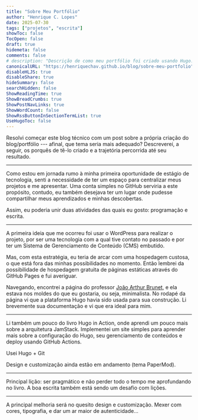 ```yaml
---
title: "Sobre Meu Portfólio"
author: "Henrique C. Lopes"
date: 2025-07-30
tags: ["projetos", "escrita"]
showToc: false
TocOpen: false
draft: true
hidemeta: false
comments: false
# description: "Descrição de como meu portfólio foi criado usando Hugo."
canonicalURL: "https://henriquechav.github.io/blog/sobre-meu-portfolio"
disableHLJS: true
disableShare: true
hideSummary: false
searchHidden: false
ShowReadingTime: true
ShowBreadCrumbs: true
ShowPostNavLinks: true
ShowWordCount: false
ShowRssButtonInSectionTermList: true
UseHugoToc: false
---
```


<!-- contextualização e objetivos do post -->

Resolvi começar este blog técnico com um post sobre a própria criação do blog/portfólio --- afinal, que tema seria mais adequado? Descreverei, a seguir, os porquês de tê-lo criado e a trajetória percorrida até seu resultado.

---

Como estou em jornada rumo à minha primeira oportunidade de estágio de tecnologia, senti a necessidade de ter um espaço para centralizar meus projetos e me apresentar. Uma conta simples no GitHub serviria a este propósito, contudo, eu também desejava ter um lugar onde pudesse compartilhar meus aprendizados e minhas descobertas.

Assim, eu poderia unir duas atividades das quais eu gosto: programação e escrita.

<!-- pesquisa, objetivos e tecnologias -->

---

A primeira ideia que me ocorreu foi usar o WordPress para realizar o projeto, por ser uma tecnologia com a qual tive contato no passado e por ter um Sistema de Gerenciamento de Conteúdo (CMS) embutido.

Mas, com esta estratégia, eu teria de arcar com uma hospedagem custosa, o que está fora das minhas possibilidades no momento. Então lembrei da possibilidade de hospedagem gratuita de páginas estáticas através do GitHub Pages e fui averiguar.

Navegando, encontrei a página do professor [João Arthur Brunet](https://joaoarthurbm.github.io/), e ela estava nos moldes do que eu gostaria, ou seja, minimalista. No rodapé da página vi que a plataforma Hugo havia sido usada para sua construção. Li brevemente sua documentação e vi que era ideal para mim.

<!-- desenvolvimento (ferramentas e processos) / design e customização -->

---

Li também um pouco do livro Hugo in Action, onde aprendi um pouco mais sobre a arquitetura JamStack. Implementei um site simples para aprender mais sobre a configuração do Hugo, seu gerenciamento de conteúdos e deploy usando GitHub Actions.

Usei Hugo + Git

Design e customização ainda estão em andamento (tema PaperMod).

<!-- desafios e lições -->

---

Principal lição: ser pragmático e não perder todo o tempo me aprofundando no livro. A boa escrita também está sendo um desafio com lições.

<!-- resultado e melhorias -->

---

A principal melhoria será no quesito design e customização. Mexer com cores, tipografia, e dar um ar maior de autenticidade...

<!-- referências -->
